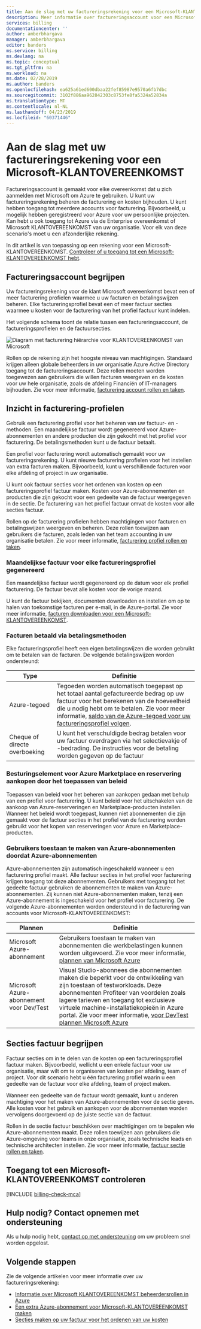 ```yaml
---
title: Aan de slag met uw factureringsrekening voor een Microsoft-KLANTOVEREENKOMST - Azure | Microsoft Docs
description: Meer informatie over factureringsaccount voor een Microsoft-KLANTOVEREENKOMST
services: billing
documentationcenter: ''
author: amberbhargava
manager: amberbhargava
editor: banders
ms.service: billing
ms.devlang: na
ms.topic: conceptual
ms.tgt_pltfrm: na
ms.workload: na
ms.date: 02/28/2019
ms.author: banders
ms.openlocfilehash: ea625a61ed600dbaa22fef85987e9570a6fb7dbc
ms.sourcegitcommit: 3102f886aa962842303c8753fe8fa5324a52834a
ms.translationtype: MT
ms.contentlocale: nl-NL
ms.lasthandoff: 04/23/2019
ms.locfileid: "60371446"
---
```

# <a name="get-started-with-your-billing-account-for-a-microsoft-customer-agreement"></a>Aan de slag met uw factureringsrekening voor een Microsoft-KLANTOVEREENKOMST

Factureringsaccount is gemaakt voor elke overeenkomst dat u zich aanmelden met Microsoft om Azure te gebruiken. U kunt uw factureringsrekening beheren de facturering en kosten bijhouden. U kunt hebben toegang tot meerdere accounts voor facturering. Bijvoorbeeld, u mogelijk hebben geregistreerd voor Azure voor uw persoonlijke projecten. Kan hebt u ook toegang tot Azure via de Enterprise overeenkomst of Microsoft KLANTOVEREENKOMST van uw organisatie. Voor elk van deze scenario's moet u een afzonderlijke rekening.

In dit artikel is van toepassing op een rekening voor een Microsoft-KLANTOVEREENKOMST. [Controleer of u toegang tot een Microsoft-KLANTOVEREENKOMST hebt](#check-access-to-a-microsoft-customer-agreement).

## <a name="understand-billing-account"></a>Factureringsaccount begrijpen

Uw factureringsrekening voor de klant Microsoft overeenkomst bevat een of meer facturering profielen waarmee u uw facturen en betalingswijzen beheren. Elke factureringsprofiel bevat een of meer factuur secties waarmee u kosten voor de facturering van het profiel factuur kunt indelen.

Het volgende schema toont de relatie tussen een factureringsaccount, de factureringsprofielen en de factuursecties.

![Diagram met facturering hiërarchie voor KLANTOVEREENKOMST van Microsoft](./media/billing-mca-overview/mca-billing-hierarchy.png)

Rollen op de rekening zijn het hoogste niveau van machtigingen. Standaard krijgen alleen globale beheerders in uw organisatie Azure Active Directory toegang tot de factureringsaccount. Deze rollen moeten worden toegewezen aan gebruikers die willen facturen weergeven en de kosten voor uw hele organisatie, zoals de afdeling Financiën of IT-managers bijhouden. Zie voor meer informatie, [facturering account rollen en taken](billing-understand-mca-roles.md#billing-account-roles-and-tasks).

## <a name="understand-billing-profiles"></a>Inzicht in facturering-profielen

Gebruik een facturering profiel voor het beheren van uw factuur- en -methoden. Een maandelijkse factuur wordt gegenereerd voor Azure-abonnementen en andere producten die zijn gekocht met het profiel voor facturering. De betalingsmethoden kunt u de factuur betaalt.

Een profiel voor facturering wordt automatisch gemaakt voor uw factureringsrekening. U kunt nieuwe facturering profielen voor het instellen van extra facturen maken. Bijvoorbeeld, kunt u verschillende facturen voor elke afdeling of project in uw organisatie.

U kunt ook factuur secties voor het ordenen van kosten op een factureringsprofiel factuur maken. Kosten voor Azure-abonnementen en producten die zijn gekocht voor een gedeelte van de factuur weergegeven in de sectie. De facturering van het profiel factuur omvat de kosten voor alle secties factuur.

Rollen op de facturering profielen hebben machtigingen voor facturen en betalingswijzen weergeven en beheren. Deze rollen toewijzen aan gebruikers die facturen, zoals leden van het team accounting in uw organisatie betalen. Zie voor meer informatie, [facturering profiel rollen en taken](billing-understand-mca-roles.md#billing-profile-roles-and-tasks).

### <a name="monthly-invoice-generated-for-each-billing-profile"></a>Maandelijkse factuur voor elke factureringsprofiel gegenereerd

Een maandelijkse factuur wordt gegenereerd op de datum voor elk profiel facturering. De factuur bevat alle kosten voor de vorige maand.

U kunt de factuur bekijken, documenten downloaden en instellen om op te halen van toekomstige facturen per e-mail, in de Azure-portal. Zie voor meer informatie, [facturen downloaden voor een Microsoft-KLANTOVEREENKOMST](billing-download-azure-invoice-daily-usage-date.md#download-invoices-for-a-microsoft-customer-agreement).

### <a name="invoices-paid-through-payment-methods"></a>Facturen betaald via betalingsmethoden

Elke factureringsprofiel heeft een eigen betalingswijzen die worden gebruikt om te betalen van de facturen. De volgende betalingswijzen worden ondersteund:

| Type             | Definitie  |
|------------------|-------------|
|Azure-tegoed    |  Tegoeden worden automatisch toegepast op het totaal aantal gefactureerde bedrag op uw factuur voor het berekenen van de hoeveelheid die u nodig hebt om te betalen. Zie voor meer informatie, [saldo van de Azure-tegoed voor uw factureringsprofiel volgen](billing-mca-check-azure-credits-balance.md). |
|Cheque of directe overboeking | U kunt het verschuldigde bedrag betalen voor uw factuur overdragen via het selectievakje of -bedrading. De instructies voor de betaling worden gegeven op de factuur |

### <a name="control-azure-marketplace-and-reservation-purchases-by-applying-policies"></a>Besturingselement voor Azure Marketplace en reservering aankopen door het toepassen van beleid

Toepassen van beleid voor het beheren van aankopen gedaan met behulp van een profiel voor facturering. U kunt beleid voor het uitschakelen van de aankoop van Azure-reserveringen en Marketplace-producten instellen. Wanneer het beleid wordt toegepast, kunnen niet abonnementen die zijn gemaakt voor de factuur secties in het profiel van de facturering worden gebruikt voor het kopen van reserveringen voor Azure en Marketplace-producten.

### <a name="allow-users-to-create-azure-subscriptions-by-enabling-azure-plans"></a>Gebruikers toestaan te maken van Azure-abonnementen doordat Azure-abonnementen

Azure-abonnementen zijn automatisch ingeschakeld wanneer u een facturering profiel maakt. Alle factuur secties in het profiel voor facturering krijgen toegang tot deze abonnementen. Gebruikers met toegang tot het gedeelte factuur gebruiken de abonnementen te maken van Azure-abonnementen. Zij kunnen niet Azure-abonnementen maken, tenzij een Azure-abonnement is ingeschakeld voor het profiel voor facturering. De volgende Azure-abonnementen worden ondersteund in de facturering van accounts voor Microsoft-KLANTOVEREENKOMST:

| Plannen             | Definitie  |
|------------------|-------------|
|Microsoft Azure-abonnement   | Gebruikers toestaan te maken van abonnementen die werkbelastingen kunnen worden uitgevoerd. Zie voor meer informatie, [plannen van Microsoft Azure](https://azure.microsoft.com/offers/ms-azr-0017g/) |
|Microsoft Azure-abonnement voor Dev/Test | Visual Studio-abonnees die abonnementen maken die beperkt voor de ontwikkeling van zijn toestaan of testworkloads. Deze abonnementen Profiteer van voordelen zoals lagere tarieven en toegang tot exclusieve virtuele machine-installatiekopieën in Azure portal. Zie voor meer informatie, [voor DevTest plannen Microsoft Azure](https://azure.microsoft.com/offers/ms-azr-0148g/)|

## <a name="understand-invoice-sections"></a>Secties factuur begrijpen

Factuur secties om in te delen van de kosten op een factureringsprofiel factuur maken. Bijvoorbeeld, wellicht u een enkele factuur voor uw organisatie, maar wilt om te organiseren van kosten per afdeling, team of project. Voor dit scenario hebt u één facturering profiel waarin u een gedeelte van de factuur voor elke afdeling, team of project maken.

Wanneer een gedeelte van de factuur wordt gemaakt, kunt u anderen machtiging voor het maken van Azure-abonnementen voor de sectie geven. Alle kosten voor het gebruik en aankopen voor de abonnementen worden vervolgens doorgevoerd op de juiste sectie van de factuur.

Rollen in de sectie factuur beschikken over machtigingen om te bepalen wie Azure-abonnementen maakt. Deze rollen toewijzen aan gebruikers die Azure-omgeving voor teams in onze organisatie, zoals technische leads en technische architecten instellen. Zie voor meer informatie, [factuur sectie rollen en taken](billing-understand-mca-roles.md#invoice-section-roles-and-tasks).

## <a name="check-access-to-a-microsoft-customer-agreement"></a>Toegang tot een Microsoft-KLANTOVEREENKOMST controleren
[!INCLUDE [billing-check-mca](../../includes/billing-check-mca.md)]

## <a name="need-help-contact-support"></a>Hulp nodig? Contact opnemen met ondersteuning

Als u hulp nodig hebt, [contact op met ondersteuning](https://portal.azure.com/?#blade/Microsoft_Azure_Support/HelpAndSupportBlade) om uw probleem snel worden opgelost.

## <a name="next-steps"></a>Volgende stappen

Zie de volgende artikelen voor meer informatie over uw factureringsrekening:

- [Informatie over Microsoft KLANTOVEREENKOMST beheerdersrollen in Azure](billing-understand-mca-roles.md)
- [Een extra Azure-abonnement voor Microsoft-KLANTOVEREENKOMST maken](billing-mca-create-subscription.md)
- [Secties maken op uw factuur voor het ordenen van uw kosten](billing-mca-section-invoice.md)